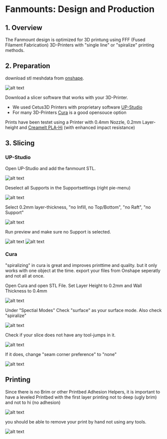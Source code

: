 # Fanmounts: Design and Production

## 1. Overview
The Fanmount design is optimized for 3D printung using FFF (Fused Filament Fabrication) 3D-Printers with "single line" or "spiralize" printing methods.

## 2. Preparation
download stl meshdata from [onshape](https://cad.onshape.com/documents/ddcfb6dbc3c0995de12410c0/w/e1e02359f36b82ffcb0b930d/e/50f627a52f1a834841422c1a).

![alt text](../../../../../assets/pix/fans/onshape_export.gif)

Download a slicer software that works with your 3D-Printer.

- We used Cetus3D Printers with proprietary software
[UP-Studio](https://www.cetus3d.com/download/)
- For many 3D-Printers [Cura](https://ultimaker.com/software/ultimaker-cura) is a good opensouce option

Prints have been testet using a Printer with 0.4mm Nozzle, 0.2mm Layer-height and [Creamelt PLA-Hi](https://creamelt.com/wp/de/shop/filamente/pla-hi/?v=1ee0bf89c5d1) (with enhanced impact resistance)

## 3. Slicing

### UP-Studio
Open UP-Studio and add the fanmount STL.

![alt text](../../../../../assets/pix/fans/up_studio_open.gif)

Deselect all Supports in the Supportsettings (right pie-menu)

![alt text](../../../../../assets/pix/fans/up_studio_deselect_support.gif)

Select 0.2mm layer-thickness, "no Infill, no Top/Bottom", "no Raft", "no Support"

![alt text](../../../../../assets/pix/fans/up_studio_slicer_setting.gif)

Run preview and make sure no Support is selected.

![alt text](../../../../../assets/pix/fans/up_studio_bad_support.gif)
![alt text](../../../../../assets/pix/fans/up_studio_no_support.gif)

### Cura

"spiralizing" in cura is great and improves printtime and quality. but it only works with one object at the time. export your files from Onshape seperatly and not all at once.

Open Cura and open STL File.
Set Layer Height to 0.2mm and Wall Thickness to 0.4mm

![alt text](../../../../../assets/pix/fans/cura_layerheight.gif)

Under "Spectial Modes" Check "surface" as your surface mode. Also check "spiralize"

![alt text](../../../../../assets/pix/fans/cura_surfacemode.gif)

Check if your slice does not have any tool-jumps in it.

![alt text](../../../../../assets/pix/fans/cura_spiral.gif)


If it does, change "seam corner preference" to "none"

![alt text](../../../../../assets/pix/fans/cura_seam.gif)

## Printing

Since there is no Brim or other Printbed Adhesion Helpers, it is important to have a leveled Printbed with the first layer printing not to deep (ugly brim) and not to hi (no adhesion)

![alt text](../../../../../assets/pix/fans/cetus_print.gif)

you should be able to remove your print by hand not using any tools.

![alt text](../../../../../assets/pix/fans/cetus_remove.gif)
